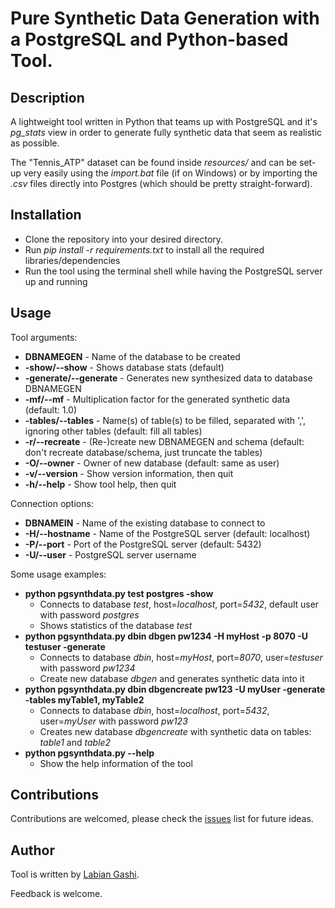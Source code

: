 # Pure Synthetic Data Generation with a PostgreSQL and Python-based Tool.

Description
------
A lightweight tool written in Python that teams up with PostgreSQL and it's *pg_stats* view in order to generate fully synthetic data that seem as realistic as possible.

The "Tennis_ATP" dataset can be found inside *resources/* and can be set-up very easily using the *import.bat* file (if on Windows) or by importing the *.csv* files directly into Postgres (which should be pretty straight-forward).

Installation
------
* Clone the repository into your desired directory.
* Run *pip install -r requirements.txt* to install all the required libraries/dependencies
* Run the tool using the terminal shell while having the PostgreSQL server up and running

Usage
------
Tool arguments:
*  **DBNAMEGEN** - Name of the database to be created
*  **-show/--show** - Shows database stats (default)
*  **-generate/--generate** - Generates new synthesized data to database DBNAMEGEN
*  **-mf/--mf** - Multiplication factor for the generated synthetic data (default: 1.0)
*  **-tables/--tables** - Name(s) of table(s) to be filled, separated with ',', ignoring other tables (default: fill all tables)
*  **-r/--recreate** - (Re-)create new DBNAMEGEN and schema (default: don't recreate database/schema, just truncate the tables)
*  **-O/--owner** - Owner of new database (default: same as user)
*  **-v/--version** - Show version information, then quit
*  **-h/--help** - Show tool help, then quit


Connection options:
*  **DBNAMEIN** - Name of the existing database to connect to
*  **-H/--hostname** - Name of the PostgreSQL server (default: localhost)
*  **-P/--port** - Port of the PostgreSQL server (default: 5432)
*  **-U/--user** - PostgreSQL server username


Some usage examples:
*  **python pgsynthdata.py test postgres -show**
   * Connects to database *test*, host=*localhost*, port=*5432*, default user with
password *postgres*
   * Shows statistics of the database *test*
* **python pgsynthdata.py dbin dbgen pw1234 -H myHost -p 8070 -U testuser -generate**
  * Connects to database *dbin*, host=*myHost*, port=*8070*, user=*testuser* with
password *pw1234*
  * Create new database *dbgen* and generates synthetic data into it
* **python pgsynthdata.py dbin dbgencreate pw123 -U myUser -generate -tables myTable1, myTable2**
  * Connects to database *dbin*, host=*localhost*, port=*5432*, user=*myUser* with
password *pw123*
  * Creates new database *dbgencreate* with synthetic data on tables: *table1* and *table2*
* **python pgsynthdata.py --help**
  * Show the help information of the tool

Contributions
------

Contributions are welcomed, please check the [issues](https://gitlab.com/labiangashi/pgsynthdata/-/issues) list for future ideas.

Author
------

Tool is written by [Labian Gashi](https://gitlab.com/labiangashi).

Feedback is welcome.
